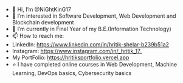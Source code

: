 - 👋 Hi, I’m @NiGhtKinG17
- 👀 I’m interested in Software Development, Web Development and Blockchain development
- 🌱 I’m currently in Final Year of my B.E.(Information Technology)
- 📫 How to reach me: 
- LinkedIn: https://www.linkedin.com/in/hritik-shelar-b239b51a2
- Instagram: https://www.instagram.com/in/_hritik_17_
- My PortFolio: https://hritiksportfolio.vercel.app
- ⭐ I have completed online courses in Web Development, Machine Learning, DevOps basics, Cybersecurity basics




<!---
NiGhtKinG17/NiGhtKinG17 is a ✨ special ✨ repository because its `README.md` (this file) appears on your GitHub profile.
You can click the Preview link to take a look at your changes.
--->
